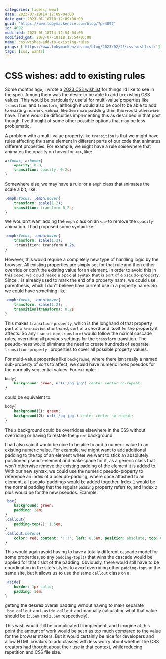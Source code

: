 ```yaml
---
categories: [ideas, www]
date: 2023-07-18T14:12:09-04:00
date_gmt: 2023-07-18T18:12:09+00:00
guid: 'https://www.tobymackenzie.com/blog/?p=4092'
id: 4092
modified: 2023-07-18T14:12:54-04:00
modified_gmt: 2023-07-18T18:12:54+00:00
name: css-wishes-add-to-existing-rules
pings: ['https://www.tobymackenzie.com/blog/2023/02/25/css-wishlist/']
tags: [css, wants]
---
```


CSS wishes: add to existing rules
=================================

Some months ago, I wrote a [2023 CSS wishlist](https://www.tobymackenzie.com/blog/2023/02/25/css-wishlist/) for things I'd like to see in the spec.  Among them was the desire to be able to add to existing CSS values.  This would be particularly useful for multi-value properties like `transition` and `transform`, although it would also be cool to be able to add to existing numeric values, like `2em` more padding than this would otherwise have.  There would be difficulties implementing this as described in that post though.  I've thought of some other possible options that may be less problematic.

<!--more-->

A problem with a multi-value property like `transition` is that we might have rules affecting the same element in different parts of our code that animates different properties.  For example, we might have a rule somewhere that animates the opacity on hover for `<a>`, like:

``` css
a:focus, a:hover{
	opacity: 0.8;
	transition: opacity: 0.2s;
}
```

Somewhere else, we may have a rule for a `emph` class that animates the scale a bit, like:

``` css
.emph:focus, .emph:hover{
	transform: scale(1.2);
	transition: transform 0.2s;
}
```

We wouldn't want adding the `emph` class on an `<a>` to remove the `opacity` animation.  I had proposed some syntax like:

``` css
.emph:focus, .emph:hover{
	transform: scale(1.2);
	+transition: transform 0.2s;
}
```

However, this would require a completely new type of handling logic by the browser.  All existing properties are simply set for that rule and then either override or don't the existing value for an element.  In order to avoid this in this case, we could make a special syntax that is sort of a pseudo-property.  Since `:` is already used to mark the end of a property name, we could use parenthesis, which I don't believe have current use in a property name.  So we could have something like:

``` css
.emph:focus, .emph:hover{
	transform: scale(1.2);
	transition(transform): 0.2s;
}
```

This makes `transition-property`, which is the longhand of that property part of a `transition` shorthand, sort of a shorthand itself for the property it affects.  So any `transition(transform)` would follow the normal cascade rules, overriding all previous settings for the `transform` transition.  The pseudo-ness would eliminate the need to create hundreds of separate `transition-property-` properties to cover all possible property values.

For multi-value properties like `background`, where there isn't really a named sub-property of sorts to affect, we could have numeric index pseudos for the normally sequential values.  For example:

``` css
body{
	background: green, url('/bg.jpg') center center no-repeat;
}
```

could be equivalent to:

``` css
body{
	background(1): green;
	background(2): url('/bg.jpg') center center no-repeat;
}
```

The `2` background could be overridden elsewhere in the CSS without overriding or having to restate the `green` background.

I had also said it would be nice to be able to add a numeric value to an existing numeric value.  For example, we might want to add additional padding to the top of an element where we want to stick an absolutely positioned pseudo-element and make space for it, as a generic class that won't otherwise remove the existing padding of the element it is added to.  With our new syntax, we could use the numeric pseudo-property to reference an index of a pseudo-padding, where once attached to an element, all pseudo-paddings would be added together.  Index `1` would be the normal padding that the regular `padding` property refers to, and index `2` plus would be for the new pseudos.  Example:

``` css
.box{
	background: green;
	padding: 2em;
}
.callout{
	padding-top(2): 1.5em;
}
.callout:before{
	color: red; content: '!!!'; left: 0.5em; position: absolute; top: 0.5em;
}
```

This would again avoid having to have a totally different cascade model for some properties, so any `padding-top(2)` that wins the cascade would be applied for that `2` slot of the padding.  Obviously, there would still have to be coordination in the site's styles to avoid overriding other `padding-top`s in the same site, but it allows us to use the same `callout` class on a:

``` css
.aside{
	border: 1px solid;
	padding: 1em;
}
```

getting the desired overall padding without having to make separate `.box.callout` and `.aside.callout` and manually calculating what that value should be (`3.5em` and `2.5em` respectively).

This wish would still be complicated to implement, and I imagine at this point the amount of work would be seen as too much compared to the value for the browser makers.  But it would certainly be nice for developers and allow HTML creators to add classes with less worry about whether the CSS creators had thought about their use in that context, while reducing repetition and CSS file size.
